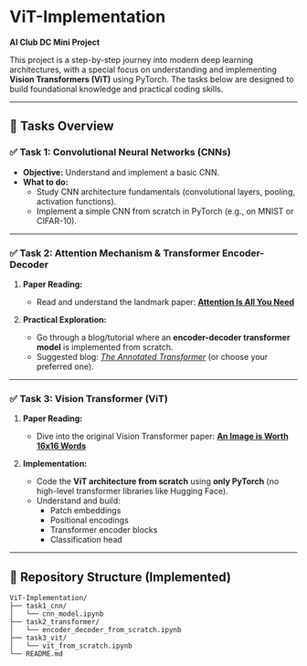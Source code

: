 # ViT-Implementation

**AI Club DC Mini Project**

This project is a step-by-step journey into modern deep learning architectures, with a special focus on understanding and implementing **Vision Transformers (ViT)** using PyTorch. The tasks below are designed to build foundational knowledge and practical coding skills.

---

## 🚀 Tasks Overview

### ✅ Task 1: Convolutional Neural Networks (CNNs)

- **Objective:** Understand and implement a basic CNN.
- **What to do:**
  - Study CNN architecture fundamentals (convolutional layers, pooling, activation functions).
  - Implement a simple CNN from scratch in PyTorch (e.g., on MNIST or CIFAR-10).

---

### ✅ Task 2: Attention Mechanism & Transformer Encoder-Decoder

1. **Paper Reading:**
   - Read and understand the landmark paper: [**Attention Is All You Need**](https://arxiv.org/pdf/1706.03762.pdf)

2. **Practical Exploration:**
   - Go through a blog/tutorial where an **encoder-decoder transformer model** is implemented from scratch.
   - Suggested blog: *[The Annotated Transformer](https://nlp.seas.harvard.edu/2018/04/03/attention.html)* (or choose your preferred one).

---

### ✅ Task 3: Vision Transformer (ViT)

1. **Paper Reading:**
   - Dive into the original Vision Transformer paper: [**An Image is Worth 16x16 Words**](https://arxiv.org/pdf/2010.11929.pdf)

2. **Implementation:**
   - Code the **ViT architecture from scratch** using **only PyTorch** (no high-level transformer libraries like Hugging Face).
   - Understand and build:
     - Patch embeddings
     - Positional encodings
     - Transformer encoder blocks
     - Classification head

---

## 📁 Repository Structure (Implemented)

```plaintext
ViT-Implementation/
├── task1_cnn/
│   └── cnn_model.ipynb
├── task2_transformer/
│   └── encoder_decoder_from_scratch.ipynb
├── task3_vit/
│   └── vit_from_scratch.ipynb
└── README.md
```
